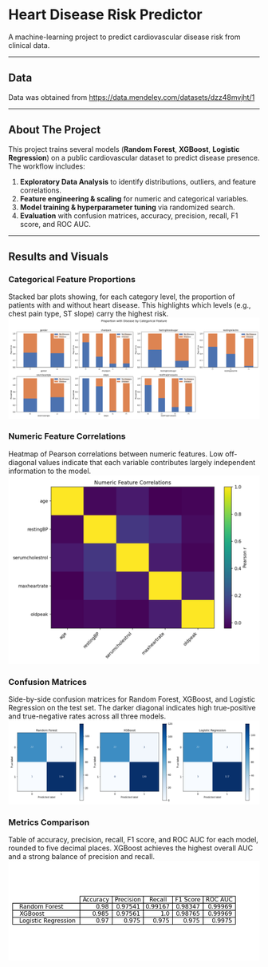 <a id="readme-top"></a>

# Heart Disease Risk Predictor

A machine-learning project to predict cardiovascular disease risk from clinical data.

---

## Data

Data was obtained from https://data.mendeley.com/datasets/dzz48mvjht/1


---

## About The Project

This project trains several models (**Random Forest**, **XGBoost**, **Logistic Regression**) on a public cardiovascular dataset to predict disease presence. The workflow includes:

1. **Exploratory Data Analysis** to identify distributions, outliers, and feature correlations.  
2. **Feature engineering & scaling** for numeric and categorical variables.  
3. **Model training & hyperparameter tuning** via randomized search.  
4. **Evaluation** with confusion matrices, accuracy, precision, recall, F1 score, and ROC AUC.  

---

## Results and Visuals

### Categorical Feature Proportions  
Stacked bar plots showing, for each category level, the proportion of patients with and without heart disease. This highlights which levels (e.g., chest pain type, ST slope) carry the highest risk.  
![Proportions by Category](images/proportions_stacked.png)

### Numeric Feature Correlations  
Heatmap of Pearson correlations between numeric features. Low off-diagonal values indicate that each variable contributes largely independent information to the model.  
![Correlation Matrix](images/correlation_matrix.png)

### Confusion Matrices  
Side-by-side confusion matrices for Random Forest, XGBoost, and Logistic Regression on the test set. The darker diagonal indicates high true-positive and true-negative rates across all three models.  
![Confusion Matrices](images/confusion_matrix.png)

### Metrics Comparison  
Table of accuracy, precision, recall, F1 score, and ROC AUC for each model, rounded to five decimal places. XGBoost achieves the highest overall AUC and a strong balance of precision and recall.  
![Metrics Comparison](images/metrics_comparison.png)



